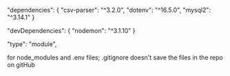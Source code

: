 <!-- package.json -->
"dependencies": {
    <!-- for reading CSV file row after row, easily  -->
    "csv-parser": "^3.2.0",
    <!-- to read .env file -->
    "dotenv": "^16.5.0",
    <!-- to connect end interact with mySQL -->
    "mysql2": "^3.14.1"
}

<!-- package.json -->
"devDependencies": {
    <!-- every time the file was updated, the server restart -->
    "nodemon": "^3.1.10"
  }

<!-- package.json -->
"type": "module", <!-- for ES Modules -->

<!-- .gitignore -->
for node_modules and .env files; .gitignore doesn't save the files in the repo on gitHub